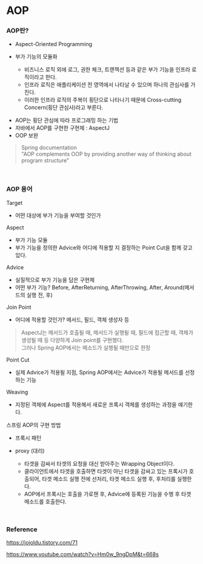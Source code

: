 # AOP

### AOP란?
* Aspect-Oriented Programming

* 부가 기능의 모듈화
	
	- 비즈니스 로직 외에 로그, 권한 체크, 트랜잭션 등과 같은 부가 기능을 인프라 로직이라고 한다.
	- 인프라 로직은 애플리케이션 전 영역에서 나타날 수 있으며 하나의 관심사를 가진다. 
	- 이러한 인프라 로직의 주복이 횡단으로 나타나기 때문에 Cross-cutting Concern(횡단 관심사)라고 부른다.


- AOP는 횡단 관심에 따라 프로그래밍 하는 기법
- 자바에서 AOP를 구현한 구현체 : AspectJ
- OOP 보완

>Spring documentation<br>"AOP complements OOP by providing another way of thinking about program structure"


<br>

### AOP 용어


Target
- 어떤 대상에 부가 기능을 부여할 것인가

Aspect
- 부가 기능 모듈
- 부가 기능을 정의한 Advice와 어디에 적용할 지 결정하는 Point Cut을 함께 갖고 있다. 

Advice
- 실질적으로 부가 기능을 담은 구현체 
- 어떤 부가 기능? Before, AfterReturning, AfterThrowing, After, Around(메서드의 실행 전, 후) 

Join Point
- 어디에 적용할 것인가? 메서드, 필드, 객체 생성자 등

>AspectJ는 메서드가 호출될 때, 메서드가 실행될 때, 필드에 접근할 때, 객체가 생성될 때 등
다양하게 Join point를 구현했다.<br>그러나 Spring AOP에서는 메소드가 실행될 때만으로 한정


 Point Cut
 - 실제 Advice가 적용될 지점, Spring AOP에서는 Advice가 적용될 메서드를 선정하는 기능 

Weaving
- 지정된 객체에 Aspect를 적용해서 새로운 프록시 객체를 생성하는 과정을 얘기한다. 

스프링 AOP의 구현 방법
- 프록시 패턴

- proxy (대리)
    - 타겟을 감싸서 타겟의 요청을 대신 받아주는 Wrapping Object이다. 
    - 클라이언트에서 타겟을 호출하면 타겟이 아닌 타겟을 감싸고 있는 프록시가 호출되어, 
	타겟 메소드 실행 전에 선처리, 타겟 메소드 실행 후, 후처리를 실행한다. 
    - AOP에서 프록시는 호출을 가로챈 후, Advice에 등록된 기능을 수행 후 타겟 메소드를 호출한다. 

<br>

### Reference
https://jojoldu.tistory.com/71

https://www.youtube.com/watch?v=Hm0w_9ngDpM&t=668s
